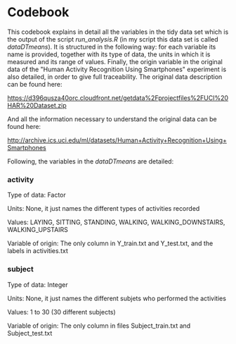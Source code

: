 # Codebook

This codebook explains in detail all the variables in the tidy data set which is the output of the script *run_analysis.R* (in my script this data set is called *dataDTmeans*). It is structured in the following way: for each variable its name is provided, together with its type of data, the units in which it is measured and its range of values. Finally, the origin variable in the original data of the "Human Activity Recognition Using Smartphones" experiment is also detailed, in order to give full traceability. The original data description can be found here: 

https://d396qusza40orc.cloudfront.net/getdata%2Fprojectfiles%2FUCI%20HAR%20Dataset.zip 

And all the information necessary to understand the original data can be found here: 

http://archive.ics.uci.edu/ml/datasets/Human+Activity+Recognition+Using+Smartphones 

Following, the variables in the *dataDTmeans* are detailed:

### activity
Type of data: Factor

Units: None, it just names the different types of activities recorded

Values: LAYING, SITTING, STANDING, WALKING, WALKING_DOWNSTAIRS, WALKING_UPSTAIRS

Variable of origin: The only column in Y_train.txt and Y_test.txt, and the labels in activities.txt


### subject
Type of data: Integer

Units: None, it just names the different subjets who performed the activities

Values: 1 to 30 (30 different subjects)

Variable of origin: The only column in files Subject_train.txt and Subject_test.txt

